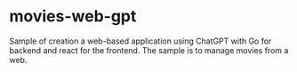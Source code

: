 # movies-web-gpt
Sample of creation a web-based application using ChatGPT with Go for backend and react for the frontend. The sample is to manage movies from a web.
